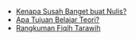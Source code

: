- [Kenapa Susah Banget buat Nulis?](https://hirahmatdev.github.io/coretan-hidup/2022-11-25-kenapa-susah-banget-buat-nulis)
- [Apa Tujuan Belajar Teori?](https://hirahmatdev.github.io/coretan-hidup/2024-02-15-apa-tujuan-belajar-teori)
- [Rangkuman Fiqih Tarawih](https://hirahmatdev.github.io/coretan-hidup/2024-03-11-rangkuman-fiqih-tarawih)
